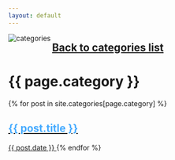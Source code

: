 ```yaml
---
layout: default
---
```


<a href="{{ site.url }}/category/"><img align="left" alt="categories" src="{{ '/assets/categories.png' | absolute_url }}"><h2 style="color:#0f79d0"> Back to categories list</h2></a>

<h1> {{ page.category }} </h1>
{% for post in site.categories[page.category] %}
    <a href="{{ post.url | absolute_url }}">
			<h2 style="color:#44aaff">{{ post.title }}</h2>
			{{ post.date }}
    </a>
{% endfor %}

